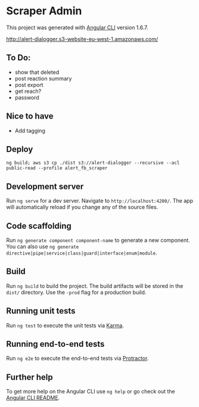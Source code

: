 # Scraper Admin

This project was generated with [Angular CLI](https://github.com/angular/angular-cli) version 1.6.7.

http://alert-dialogger.s3-website-eu-west-1.amazonaws.com/

## To Do:
- show that deleted
- post reaction summary
- post export
- get reach?
- password


## Nice to have
- Add tagging

## Deploy
```ng build; aws s3 cp ./dist s3://alert-dialogger --recursive --acl public-read --profile alert_fb_scraper```


## Development server

Run `ng serve` for a dev server. Navigate to `http://localhost:4200/`. The app will automatically reload if you change any of the source files.

## Code scaffolding

Run `ng generate component component-name` to generate a new component. You can also use `ng generate directive|pipe|service|class|guard|interface|enum|module`.

## Build

Run `ng build` to build the project. The build artifacts will be stored in the `dist/` directory. Use the `-prod` flag for a production build.

## Running unit tests

Run `ng test` to execute the unit tests via [Karma](https://karma-runner.github.io).

## Running end-to-end tests

Run `ng e2e` to execute the end-to-end tests via [Protractor](http://www.protractortest.org/).

## Further help

To get more help on the Angular CLI use `ng help` or go check out the [Angular CLI README](https://github.com/angular/angular-cli/blob/master/README.md).
